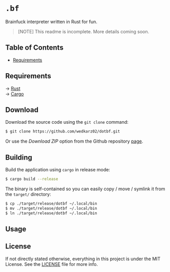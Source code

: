 <h1><code>.bf</code></h1>

Brainfuck interpreter written in Rust for fun.

> [NOTE] This readme is incomplete. More details coming soon.

## Table of Contents

* [Requirements](#requirements)

## Requirements

→ [Rust](https://www.rust-lang.org/)\
→ [Cargo](https://doc.rust-lang.org/cargo/)

## Download

Download the source code using the ```git clone``` command:

```bash
$ git clone https://github.com/wedkarz02/dotbf.git
```

Or use the *Download ZIP* option from the Github repository [page](https://github.com/wedkarz02/dotbf.git).

## Building

Build the application using ```cargo``` in release mode:

```bash
$ cargo build --release
```

The binary is self-contained so you can easily copy / move / symlink it from the ```target/``` directory:

```bash
$ cp ./target/release/dotbf ~/.local/bin
$ mv ./target/release/dotbf ~/.local/bin
$ ln ./target/release/dotbf ~/.local/bin
```

## Usage

## License

If not directly stated otherwise, everything in this project is under the MIT License. See the [LICENSE](https://github.com/wedkarz02/dotbf/blob/main/LICENSE) file for more info.